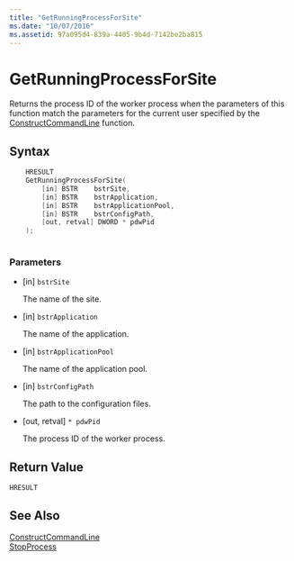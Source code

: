 ```yaml
---
title: "GetRunningProcessForSite"
ms.date: "10/07/2016"
ms.assetid: 97a095d4-839a-4405-9b4d-7142be2ba815
---
```

# GetRunningProcessForSite
Returns the process ID of the worker process when the parameters of this function match the parameters for the current user specified by the [ConstructCommandLine](../../extensions/express-api-reference/constructcommandline.md) function.  
  
## Syntax  
  
```cpp  
    HRESULT  
    GetRunningProcessForSite(   
        [in] BSTR    bstrSite,   
        [in] BSTR    bstrApplication,   
        [in] BSTR    bstrApplicationPool,   
        [in] BSTR    bstrConfigPath,   
        [out, retval] DWORD * pdwPid  
    );  
  
```  
  
### Parameters  
  
- [in] `bstrSite`  
  
     The name of the site.  
  
- [in] `bstrApplication`  
  
     The name of the application.  
  
- [in] `bstrApplicationPool`  
  
     The name of the application pool.  
  
- [in] `bstrConfigPath`  
  
     The path to the configuration files.  
  
- [out, retval] `* pdwPid`  
  
     The process ID of the worker process.  
  
## Return Value  
 `HRESULT`  
  
## See Also  
 [ConstructCommandLine](../../extensions/express-api-reference/constructcommandline.md)   
 [StopProcess](../../extensions/express-api-reference/stopprocess.md)
